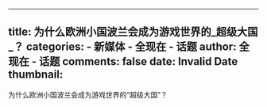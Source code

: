 
---
title: 为什么欧洲小国波兰会成为游戏世界的_超级大国_？
categories: 
    - 新媒体
    - 全现在 - 话题
author: 全现在 - 话题
comments: false
date: Invalid Date
thumbnail: 
---

<div>   
为什么欧洲小国波兰会成为游戏世界的“超级大国”？  
</div>
            